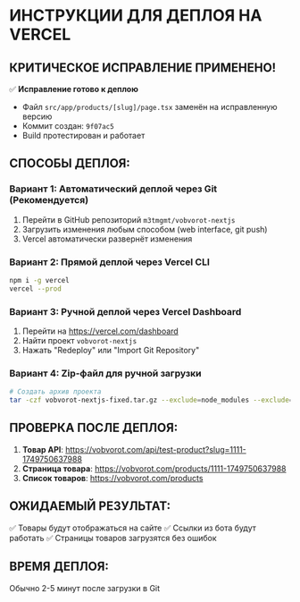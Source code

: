 # ИНСТРУКЦИИ ДЛЯ ДЕПЛОЯ НА VERCEL

## КРИТИЧЕСКОЕ ИСПРАВЛЕНИЕ ПРИМЕНЕНО!

✅ **Исправление готово к деплою**
- Файл `src/app/products/[slug]/page.tsx` заменён на исправленную версию
- Коммит создан: `9f07ac5`
- Build протестирован и работает

## СПОСОБЫ ДЕПЛОЯ:

### Вариант 1: Автоматический деплой через Git (Рекомендуется)
1. Перейти в GitHub репозиторий `m3tmgmt/vobvorot-nextjs`
2. Загрузить изменения любым способом (web interface, git push)
3. Vercel автоматически развернёт изменения

### Вариант 2: Прямой деплой через Vercel CLI
```bash
npm i -g vercel
vercel --prod
```

### Вариант 3: Ручной деплой через Vercel Dashboard
1. Перейти на https://vercel.com/dashboard
2. Найти проект `vobvorot-nextjs`
3. Нажать "Redeploy" или "Import Git Repository"

### Вариант 4: Zip-файл для ручной загрузки
```bash
# Создать архив проекта
tar -czf vobvorot-nextjs-fixed.tar.gz --exclude=node_modules --exclude=.git --exclude=.next .
```

## ПРОВЕРКА ПОСЛЕ ДЕПЛОЯ:

1. **Товар API**: https://vobvorot.com/api/test-product?slug=1111-1749750637988
2. **Страница товара**: https://vobvorot.com/products/1111-1749750637988
3. **Список товаров**: https://vobvorot.com/products

## ОЖИДАЕМЫЙ РЕЗУЛЬТАТ:
✅ Товары будут отображаться на сайте
✅ Ссылки из бота будут работать
✅ Страницы товаров загрузятся без ошибок

## ВРЕМЯ ДЕПЛОЯ:
Обычно 2-5 минут после загрузки в Git